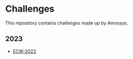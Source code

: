 # Challenges

This repository contains challenges made up by Amossys.

## 2023

- [ECW-2023](./ECW-2023/)